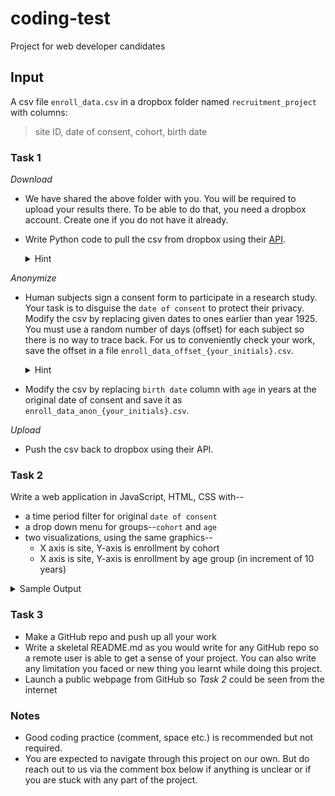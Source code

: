 # coding-test
Project for web developer candidates


## Input
A csv file `enroll_data.csv` in a dropbox folder named `recruitment_project` with columns:
> site ID, date of consent, cohort, birth date


### Task 1
*Download*
* We have shared the above folder with you. You will be required to upload your results there. To be able to do that, you need a dropbox account. Create one if you do not have it already.
* Write Python code to pull the csv from dropbox using their [API](https://github.com/dropbox/dropbox-sdk-python).

  <details>
  <summary>Hint</summary>
  
    * `upload()` and `download()` examples at https://github.com/dropbox/dropbox-sdk-python/blob/main/example/updown.py
    
    * Remember to include `/` to access a folder via the API i.e. `/recruitment_project`
  </details>
  
*Anonymize*
* Human subjects sign a consent form to participate in a research study. Your task is to disguise the `date of consent` to protect their privacy. Modify the csv by replacing given dates to ones earlier than year 1925. You must use a random number of days (offset) for each subject so there is no way to trace back. For us to conveniently check your work, save the offset in a file `enroll_data_offset_{your_initials}.csv`.

  <details>
  <summary>Hint</summary>
  
    `enroll_data_offset_{your_initials}.csv` should look like:
    
    |	| days_offset |
    |-|-|
    | 1	| 35041 |
    | 2	| 35049 |
    | 3	| 35055 |
    | .	| ... |
      
  </details>

* Modify the csv by replacing `birth date` column with `age` in years at the original date of consent and save it as `enroll_data_anon_{your_initials}.csv`.

*Upload*
* Push the csv back to dropbox using their API.


### Task 2
Write a web application in JavaScript, HTML, CSS with--
 * a time period filter for original `date of consent`
 * a drop down menu for groups--`cohort` and `age`
 * two visualizations, using the same graphics--
   * X axis is site, Y-axis is enrollment by cohort
   * X axis is site, Y-axis is enrollment by age group (in increment of 10 years)

  <details>
  <summary>Sample Output</summary>
  
  * The Y-Axis represents the total enrollment after `Group By` and `Time Period` controls are applied.
  * There are two cohorts--CHR and HC. Hence, in the following example, there are two legends. When displaying groups by age, add as many legends as the number of groups.
  * Numbers overlaid on the bar segments represent the percentage of the entire bar height covered by that segment.
  * *Hint*--for filling segments of a single bar, you can use SVG elements `defs` and `linearGradient`. But you can also plot multiple bars contiguously. If you do the latter and you have a hard time cacluating coordinates, just flip X and Y axes i.e. display the enrollment on X-axis and sites on Y-axis.
  * Time Period filter is over the original `date of consent`. This task is different from anonymization so we ask that you to use the originals.
  * Sample shows fictitious numbers and site names, do not let them confuse you


  ![image](https://user-images.githubusercontent.com/35086881/112389870-cc5f9d00-8ccb-11eb-8c34-df2bd8770d1d.png)
  
  </details>

### Task 3
* Make a GitHub repo and push up all your work
* Write a skeletal README.md as you would write for any GitHub repo so a remote user is able to get a sense of your project. You can also write any limitation you faced or new thing you learnt while doing this project.
* Launch a public webpage from GitHub so *Task 2* could be seen from the internet


### Notes
* Good coding practice (comment, space etc.) is recommended but not required.
* You are expected to navigate through this project on our own. But do reach out to us via the comment box below if anything is unclear or if you are stuck with any part of the project.
